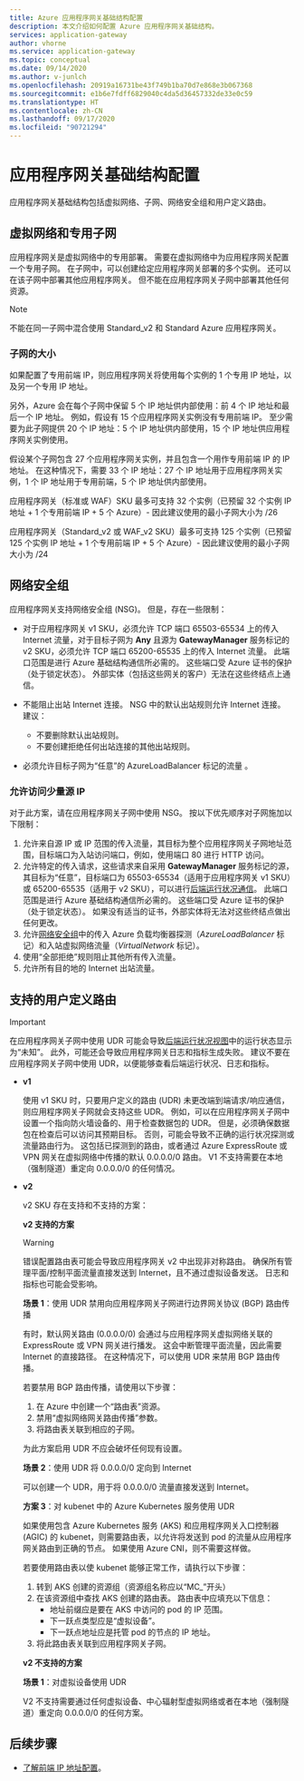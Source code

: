 ```yaml
---
title: Azure 应用程序网关基础结构配置
description: 本文介绍如何配置 Azure 应用程序网关基础结构。
services: application-gateway
author: vhorne
ms.service: application-gateway
ms.topic: conceptual
ms.date: 09/14/2020
ms.author: v-junlch
ms.openlocfilehash: 20919a16731be43f749b1ba70d7e868e3b067368
ms.sourcegitcommit: e1b6e7fdff6829040c4da5d36457332de33e0c59
ms.translationtype: HT
ms.contentlocale: zh-CN
ms.lasthandoff: 09/17/2020
ms.locfileid: "90721294"
---
```

# <a name="application-gateway-infrastructure-configuration"></a>应用程序网关基础结构配置

应用程序网关基础结构包括虚拟网络、子网、网络安全组和用户定义路由。

## <a name="virtual-network-and-dedicated-subnet"></a>虚拟网络和专用子网

应用程序网关是虚拟网络中的专用部署。 需要在虚拟网络中为应用程序网关配置一个专用子网。 在子网中，可以创建给定应用程序网关部署的多个实例。 还可以在该子网中部署其他应用程序网关。 但不能在应用程序网关子网中部署其他任何资源。

> [!NOTE]
> 不能在同一子网中混合使用 Standard_v2 和 Standard Azure 应用程序网关。

### <a name="size-of-the-subnet"></a>子网的大小

如果配置了专用前端 IP，则应用程序网关将使用每个实例的 1 个专用 IP 地址，以及另一个专用 IP 地址。

另外，Azure 会在每个子网中保留 5 个 IP 地址供内部使用：前 4 个 IP 地址和最后一个 IP 地址。 例如，假设有 15 个应用程序网关实例没有专用前端 IP。 至少需要为此子网提供 20 个 IP 地址：5 个 IP 地址供内部使用，15 个 IP 地址供应用程序网关实例使用。

假设某个子网包含 27 个应用程序网关实例，并且包含一个用作专用前端 IP 的 IP 地址。 在这种情况下，需要 33 个 IP 地址：27 个 IP 地址用于应用程序网关实例，1 个 IP 地址用于专用前端，5 个 IP 地址供内部使用。

应用程序网关（标准或 WAF）SKU 最多可支持 32 个实例（已预留 32 个实例 IP 地址 + 1 个专用前端 IP + 5 个 Azure）- 因此建议使用的最小子网大小为 /26

应用程序网关（Standard_v2 或 WAF_v2 SKU）最多可支持 125 个实例（已预留 125 个实例 IP 地址 + 1 个专用前端 IP + 5 个 Azure）- 因此建议使用的最小子网大小为 /24

## <a name="network-security-groups"></a>网络安全组

应用程序网关支持网络安全组 (NSG)。 但是，存在一些限制：

- 对于应用程序网关 v1 SKU，必须允许 TCP 端口 65503-65534 上的传入 Internet 流量，对于目标子网为 **Any** 且源为 **GatewayManager** 服务标记的 v2 SKU，必须允许 TCP 端口 65200-65535 上的传入 Internet 流量。 此端口范围是进行 Azure 基础结构通信所必需的。 这些端口受 Azure 证书的保护（处于锁定状态）。 外部实体（包括这些网关的客户）无法在这些终结点上通信。

- 不能阻止出站 Internet 连接。 NSG 中的默认出站规则允许 Internet 连接。 建议：

  - 不要删除默认出站规则。
  - 不要创建拒绝任何出站连接的其他出站规则。

- 必须允许目标子网为“任意”的 AzureLoadBalancer 标记的流量 。

### <a name="allow-access-to-a-few-source-ips"></a>允许访问少量源 IP

对于此方案，请在应用程序网关子网中使用 NSG。 按以下优先顺序对子网施加以下限制：

1. 允许来自源 IP 或 IP 范围的传入流量，其目标为整个应用程序网关子网地址范围，目标端口为入站访问端口，例如，使用端口 80 进行 HTTP 访问。
2. 允许特定的传入请求，这些请求来自采用 **GatewayManager** 服务标记的源，其目标为“任意”，目标端口为 65503-65534（适用于应用程序网关 v1 SKU）或 65200-65535（适用于 v2 SKU），可以进行[后端运行状况通信](/application-gateway/application-gateway-diagnostics)。 此端口范围是进行 Azure 基础结构通信所必需的。 这些端口受 Azure 证书的保护（处于锁定状态）。 如果没有适当的证书，外部实体将无法对这些终结点做出任何更改。
3. 允许[网络安全组](/virtual-network/security-overview)中的传入 Azure 负载均衡器探测（*AzureLoadBalancer* 标记）和入站虚拟网络流量（*VirtualNetwork* 标记）。
4. 使用“全部拒绝”规则阻止其他所有传入流量。
5. 允许所有目的地的 Internet 出站流量。

## <a name="supported-user-defined-routes"></a>支持的用户定义路由 

> [!IMPORTANT]
> 在应用程序网关子网中使用 UDR 可能会导致[后端运行状况视图](/application-gateway/application-gateway-diagnostics#back-end-health)中的运行状态显示为“未知”。 此外，可能还会导致应用程序网关日志和指标生成失败。 建议不要在应用程序网关子网中使用 UDR，以便能够查看后端运行状况、日志和指标。

- **v1**

   使用 v1 SKU 时，只要用户定义的路由 (UDR) 未更改端到端请求/响应通信，则应用程序网关子网就会支持这些 UDR。 例如，可以在应用程序网关子网中设置一个指向防火墙设备的、用于检查数据包的 UDR。 但是，必须确保数据包在检查后可以访问其预期目标。 否则，可能会导致不正确的运行状况探测或流量路由行为。 这包括已探测到的路由，或者通过 Azure ExpressRoute 或 VPN 网关在虚拟网络中传播的默认 0.0.0.0/0 路由。 V1 不支持需要在本地（强制隧道）重定向 0.0.0.0/0 的任何情况。

- **v2**

   v2 SKU 存在支持和不支持的方案：

   **v2 支持的方案**
   > [!WARNING]
   > 错误配置路由表可能会导致应用程序网关 v2 中出现非对称路由。 确保所有管理平面/控制平面流量直接发送到 Internet，且不通过虚拟设备发送。 日志和指标也可能会受影响。


  **场景 1**：使用 UDR 禁用向应用程序网关子网进行边界网关协议 (BGP) 路由传播

   有时，默认网关路由 (0.0.0.0/0) 会通过与应用程序网关虚拟网络关联的 ExpressRoute 或 VPN 网关进行播发。 这会中断管理平面流量，因此需要 Internet 的直接路径。 在这种情况下，可以使用 UDR 来禁用 BGP 路由传播。 

   若要禁用 BGP 路由传播，请使用以下步骤：

   1. 在 Azure 中创建一个“路由表”资源。
   2. 禁用“虚拟网络网关路由传播”参数。 
   3. 将路由表关联到相应的子网。 

   为此方案启用 UDR 不应会破坏任何现有设置。

  **场景 2**：使用 UDR 将 0.0.0.0/0 定向到 Internet

   可以创建一个 UDR，用于将 0.0.0.0/0 流量直接发送到 Internet。 

  **方案 3**：对 kubenet 中的 Azure Kubernetes 服务使用 UDR

  如果使用包含 Azure Kubernetes 服务 (AKS) 和应用程序网关入口控制器 (AGIC) 的 kubenet，则需要路由表，以允许将发送到 pod 的流量从应用程序网关路由到正确的节点。 如果使用 Azure CNI，则不需要这样做。 

  若要使用路由表以使 kubenet 能够正常工作，请执行以下步骤：

  1. 转到 AKS 创建的资源组（资源组名称应以“MC_”开头）
  2. 在该资源组中查找 AKS 创建的路由表。 路由表中应填充以下信息：
     - 地址前缀应是要在 AKS 中访问的 pod 的 IP 范围。 
     - 下一跃点类型应是“虚拟设备”。 
     - 下一跃点地址应是托管 pod 的节点的 IP 地址。
  3. 将此路由表关联到应用程序网关子网。 
    
  **v2 不支持的方案**

  **场景 1**：对虚拟设备使用 UDR

  V2 不支持需要通过任何虚拟设备、中心辐射型虚拟网络或者在本地（强制隧道）重定向 0.0.0.0/0 的任何方案。

## <a name="next-steps"></a>后续步骤

- [了解前端 IP 地址配置](configuration-front-end-ip.md)。

